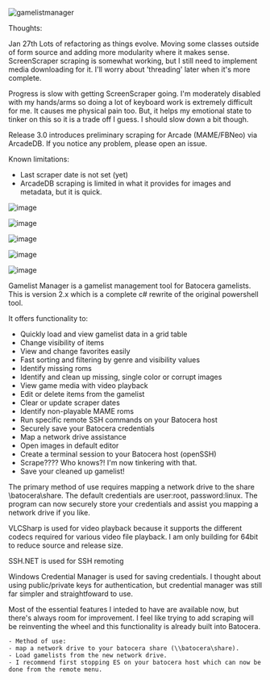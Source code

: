 ![gamelistmanager](https://github.com/RobG66/Gamelist-Manager/assets/91415974/42f6a366-00f5-4f1f-bb43-76816006d47b)

Thoughts:

Jan 27th
 Lots of refactoring as things evolve.  Moving some classes outside of form source and adding more modularity where it makes sense.  ScreenScraper scraping is somewhat working, but I still need to implement media downloading for it.  I'll worry about 'threading' later when it's more complete.       

 Progress is slow with getting ScreenScraper going.  I'm moderately disabled with my hands/arms so doing a lot of keyboard work is extremely difficult for me.  It causes me physical pain too.  But, it helps my emotional state to tinker on this so it is a trade off I guess.  I should slow down a bit though.     


 Release 3.0 introduces preliminary scraping for Arcade (MAME/FBNeo) via ArcadeDB.  If you notice any problem, please open an issue.

 Known limitations:
  - Last scraper date is not set (yet)
  - ArcadeDB scraping is limited in what it provides for images and metadata, but it is quick.
  
![image](https://github.com/RobG66/Gamelist-Manager/assets/91415974/bc72b184-4ed0-4727-9fdc-474ec075a355)

![image](https://github.com/RobG66/Gamelist-Manager/assets/91415974/8fd797d5-df41-4927-bfc9-9c89ccf06b9f)

![image](https://github.com/RobG66/Gamelist-Manager/assets/91415974/2186b78a-e3b9-4b8e-98ff-ec5ff0bfca74)

![image](https://github.com/RobG66/Gamelist-Manager/assets/91415974/68f57414-dbbd-4515-ba48-4133cae1120d)

![image](https://github.com/RobG66/Gamelist-Manager/assets/91415974/5792cef6-100b-4c35-97a5-a78d08b44fe3)


Gamelist Manager is a gamelist management tool for Batocera gamelists.  This is version 2.x which is a complete c# rewrite of the original powershell tool.  

It offers functionality to:

- Quickly load and view gamelist data in a grid table
- Change visibility of items
- View and change favorites easily
- Fast sorting and filtering by genre and visibility values
- Identify missing roms
- Identify and clean up missing, single color or corrupt images
- View game media with video playback
- Edit or delete items from the gamelist
- Clear or update scraper dates
- Identify non-playable MAME roms
- Run specific remote SSH commands on your Batocera host
- Securely save your Batocera credentials
- Map a network drive assistance
- Open images in default editor
- Create a terminal session to your Batocera host (openSSH)
- Scrape????  Who knows?!  I'm now tinkering with that.
- Save your cleaned up gamelist!

The primary method of use requires mapping a network drive to the share  \\batocera\share.  The default credentials are user:root, password:linux.  The program can now securely store your credentials and assist you mapping a network drive if you like.

VLCSharp is used for video playback because it supports the different codecs required for various video file playback.  I am only building for 64bit to reduce source and release size.    

SSH.NET is used for SSH remoting

Windows Credential Manager is used for saving credentials.  I thought about using public/private keys for authentication, but credential manager was still far simpler and straightfoward to use.

Most of the essential features I inteded to have are available now, but there's always room for improvement.  I feel like trying to add scraping will be reinventing the wheel and this functionality is already built into Batocera.  


    - Method of use:
    - map a network drive to your batocera share (\\batocera\share).
    - Load gamelists from the new network drive.
    - I recommend first stopping ES on your batocera host which can now be done from the remote menu.
    
    

